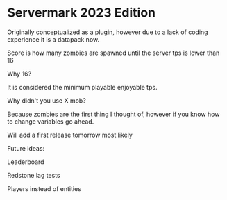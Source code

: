 # Servermark 2023 Edition
Originally conceptualized as a plugin,
however due to a lack of coding experience it is a datapack now.

Score is how many zombies are spawned until the server tps is lower than 16

Why 16? 

It is considered the minimum playable enjoyable tps.

Why didn't you use X mob?

Because zombies are the first thing I thought of, however if you know how to change variables go ahead.

Will add a first release tomorrow most likely

Future ideas:

Leaderboard

Redstone lag tests

Players instead of entities
